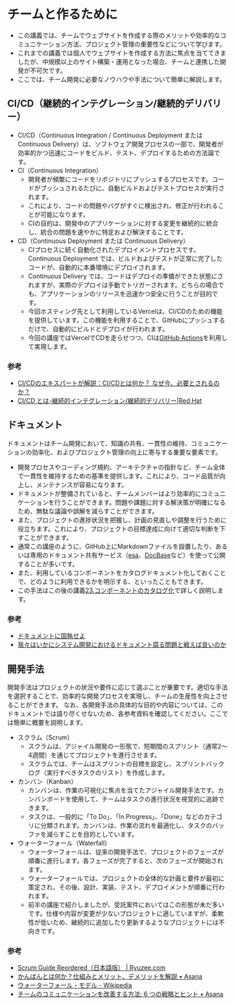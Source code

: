 チームと作るために
==

- この講義では、チームでウェブサイトを作成する際のメリットや効率的なコミュニケーション方法、プロジェクト管理の重要性などについて学びます。
- これまでの講義では個人でウェブサイトを作成する方法に焦点を当ててきましたが、中規模以上のサイト構築・運用となった場合、チームと連携した開発が不可欠です。
- ここでは、チーム開発に必要なノウハウや手法について簡単に解説します。

## CI/CD（継続的インテグレーション/継続的デリバリー）

- CI/CD（Continuous Integration / Continuous Deployment または Continuous Delivery）は、ソフトウェア開発プロセスの一部で、開発者が効率的かつ迅速にコードをビルド、テスト、デプロイするための方法論です。
- CI（Continuous Integration）
  - 開発者が頻繁にコードをリポジトリにプッシュするプロセスです。コードがプッシュされるたびに、自動ビルドおよびテストプロセスが実行されます。
  - これにより、コードの問題やバグがすぐに検出され、修正が行われることが可能になります。
  - CIの目的は、開発中のアプリケーションに対する変更を継続的に統合し、統合の問題を速やかに特定および解決することです。
- CD（Continuous Deployment または Continuous Delivery）
  - CIプロセスに続く自動化されたデプロイメントプロセスです。Continuous Deployment では、ビルドおよびテストが正常に完了したコードが、自動的に本番環境にデプロイされます。
  - Continuous Delivery では、コードはデプロイの準備ができた状態にされますが、実際のデプロイは手動でトリガーされます。どちらの場合でも、アプリケーションのリリースを迅速かつ安全に行うことが目的です。
  - 今回ホスティング先として利用しているVercelは、CI/CDのための機能を提供しています。この機能を利用することで、GitHubにプッシュするだけで、自動的にビルドとデプロイが行われます。
  - 今回の講座ではVercelでCDを走らせつつ、CIは[GitHub Actions](https://github.co.jp/features/actions)を利用して実現します。

### 参考

- [CI/CDのエキスパートが解説：CI/CDとは何か？ なぜ今、必要とされるのか？](https://codezine.jp/article/detail/11083)
- [CI/CD とは-継続的インテグレーション/継続的デリバリー|Red Hat](https://www.redhat.com/ja/topics/devops/what-is-ci-cd)

## ドキュメント

ドキュメントはチーム開発において、知識の共有、一貫性の維持、コミュニケーションの効率化、およびプロジェクト管理の向上に寄与する重要な要素です。

- 開発プロセスやコーディング規約、アーキテクチャの指針など、チーム全体で一貫性を維持するための基準を提供します。これにより、コード品質が向上し、メンテナンスが容易になります。
- ドキュメントが整備されていると、チームメンバーはより効率的にコミュニケーションを行うことができます。問題や課題に対する解決策が明確になるため、無駄な議論や誤解を減らすことができます。
- また、プロジェクトの進捗状況を把握し、計画の見直しや調整を行うために役立ちます。これにより、プロジェクトの目標達成に向けて適切な判断を下すことができます。
- 通常この講座のように、GitHub上にMarkdownファイルを設置したり、あるいは専用のドキュメント共有サービス（[esa](https://esa.io/)、[DocBase](https://docbase.io/)など）を使って公開することが多いです。
- また、利用しているコンポーネントをカタログドキュメント化しておくことで、どのように利用できるかを明示する、といったこともできます。
- この手法はこの後の講義[23.コンポーネントのカタログ化](23.md)で詳しく説明します。

### 参考

- [ドキュメントに固執せよ](https://gfngfn.github.io/ja/posts/2022-06-18-be-a-documentation-geek/)
- [我々はいかにシステム開発におけるドキュメント腐る問題と戦えば良いのか](https://medium.com/@laqiiz/我々はいかにシステム開発におけるドキュメント腐る問題と戦えば良いのか-7c7c3774689f)

## 開発手法

開発手法はプロジェクトの状況や要件に応じて選ぶことが重要です。適切な手法を選択することで、効率的な開発プロセスを実現し、チームの生産性を向上させることができます。
なお、各開発手法の具体的な目的や内容については、このドキュメントでは語り尽くせないため、各参考資料を確認してください。ここでは簡単に概要を説明します。

- スクラム（Scrum）
  - スクラムは、アジャイル開発の一形態で、短期間のスプリント（通常2〜4週間）を通じてプロジェクトを進行させます。
  - スクラムでは、チームはスプリントの目標を設定し、スプリントバックログ（実行すべきタスクのリスト）を作成します。
- カンバン（Kanban）
  - カンバンは、作業の可視化に焦点を当てたアジャイル開発手法です。カンバンボードを使用して、チームはタスクの進行状況を視覚的に追跡できます。
  - タスクは、一般的に「To Do」、「In Progress」、「Done」などのカテゴリに分類されます。カンバンは、作業の流れを最適化し、タスクのバッファを減らすことを目的としています。
- ウォーターフォール（Waterfall）
  - ウォーターフォールは、従来の開発手法で、プロジェクトのフェーズが順番に進行します。各フェーズが完了すると、次のフェーズが開始されます。
  - ウォーターフォールでは、プロジェクトの全体的な計画と要件が最初に策定され、その後、設計、実装、テスト、デプロイメントが順番に行われます。
  - 前半の講座で紹介しましたが、受託案件においてはこの形態が未だ多いです。仕様や内容が変更が少ないプロジェクトに適していますが、柔軟性が低いため、継続的に追加したり更新するようなプロジェクトには不向きです。

### 参考

- [Scrum Guide Reordered（日本語版） | Ryuzee.com](https://www.ryuzee.com/contents/blog/14578)
- [かんばんとは何か？仕組みとメリット、デメリットを解説 • Asana](https://asana.com/ja/resources/what-is-kanban)
- [ウォーターフォール・モデル - Wikipedia](https://ja.wikipedia.org/wiki/%E3%82%A6%E3%82%A9%E3%83%BC%E3%82%BF%E3%83%BC%E3%83%95%E3%82%A9%E3%83%BC%E3%83%AB%E3%83%BB%E3%83%A2%E3%83%87%E3%83%AB)
- [チームのコミュニケーションを改善する方法: 6 つの戦略とヒント • Asana](https://asana.com/ja/resources/team-communication)
